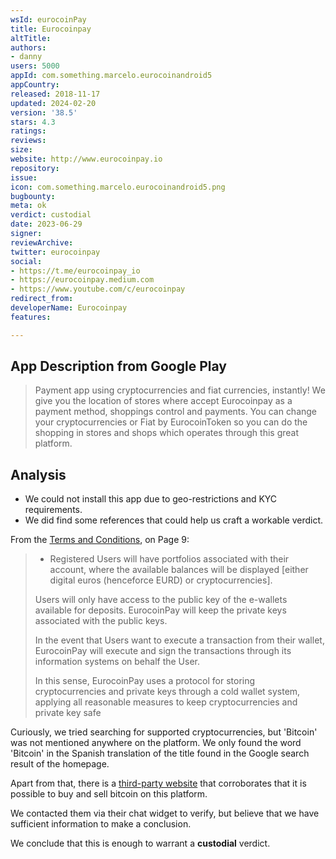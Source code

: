 ```yaml
---
wsId: eurocoinPay
title: Eurocoinpay
altTitle: 
authors:
- danny
users: 5000
appId: com.something.marcelo.eurocoinandroid5
appCountry: 
released: 2018-11-17
updated: 2024-02-20
version: '38.5'
stars: 4.3
ratings: 
reviews: 
size: 
website: http://www.eurocoinpay.io
repository: 
issue: 
icon: com.something.marcelo.eurocoinandroid5.png
bugbounty: 
meta: ok
verdict: custodial
date: 2023-06-29
signer: 
reviewArchive: 
twitter: eurocoinpay
social:
- https://t.me/eurocoinpay_io
- https://eurocoinpay.medium.com
- https://www.youtube.com/c/eurocoinpay
redirect_from: 
developerName: Eurocoinpay
features: 

---
```


## App Description from Google Play

> Payment app using cryptocurrencies and fiat currencies, instantly! We give you the location of stores where accept Eurocoinpay as a payment method, shoppings control and payments. You can change your cryptocurrencies or Fiat by EurocoinToken so you can do the shopping in stores and shops which operates through this great platform.

## Analysis

- We could not install this app due to geo-restrictions and KYC requirements.
- We did find some references that could help us craft a workable verdict.

From the [Terms and Conditions](https://www.eurocoinpay.io/terms_conditions), on Page 9:

> - Registered Users will have portfolios associated with their account, where the available balances will be displayed [either digital euros (henceforce EURD) or cryptocurrencies].
>
> Users will only have access to the public key of the e-wallets available for deposits. EurocoinPay will keep the private keys associated with the public keys.
>
> In the event that Users want to execute a transaction from their wallet, EurocoinPay will execute and sign the transactions through its information systems on behalf the User.
>
> In this sense, EurocoinPay uses a protocol for storing cryptocurrencies and private keys through a cold wallet system, applying all reasonable measures to keep cryptocurrencies and private key safe

Curiously, we tried searching for supported cryptocurrencies, but 'Bitcoin' was not mentioned anywhere on the platform. We only found the word 'Bitcoin' in the Spanish translation of the title found in the Google search result of the homepage.

Apart from that, there is a [third-party website](https://tracxn.com/d/companies/eurocoinpay/__6JWwkJ3JXThHQ_LQ5A0eXAyR0-_VLeLaoUU9Thn0k6w) that corroborates that it is possible to buy and sell bitcoin on this platform.

We contacted them via their chat widget to verify, but believe that we have sufficient information to make a conclusion.

We conclude that this is enough to warrant a **custodial** verdict.
